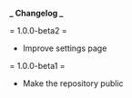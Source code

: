 **_ Changelog _**

= 1.0.0-beta2 =

- Improve settings page

= 1.0.0-beta1 =

- Make the repository public
